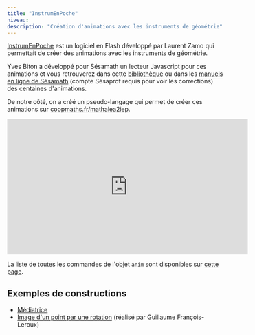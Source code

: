 ```yaml
---
title: "InstrumEnPoche"
niveau:
description: "Création d'animations avec les instruments de géométrie"
---
```


[InstrumEnPoche](https://instrumenpoche.sesamath.net) est un logiciel en Flash développé par Laurent Zamo qui permettait de créer des animations avec les instruments de géométrie.

Yves Biton a développé pour Sésamath un lecteur Javascript pour ces animations et vous retrouverez dans cette [bibliothèque](https://instrumenpoche.sesamath.net/iep/) ou dans les [manuels en ligne de Sésamath](https://manuels.sesamath.net) (compte Sésaprof requis pour voir les corrections) des centaines d'animations.

De notre côté, on a créé un pseudo-langage qui permet de créer ces animations sur [coopmaths.fr/mathalea2iep](https://coopmaths.fr/mathalea2iep.html).

<iframe width="560" height="315" src="https://www.youtube-nocookie.com/embed/FhOqEmyRUUs" title="YouTube video player" frameborder="0" allow="accelerometer; autoplay; clipboard-write; encrypted-media; gyroscope; picture-in-picture" allowfullscreen></iframe>

La liste de toutes les commandes de l'objet `anim` sont disponibles sur [cette page](https://coopmaths.fr/documentation/instrumenpoche/).

## Exemples de constructions

- [Médiatrice](/mathalea2iep.html?url=mediatrice)
- [Image d'un point par une rotation](/mathalea2iep.html?url=rotation) (réalisé par Guillaume François-Leroux)

